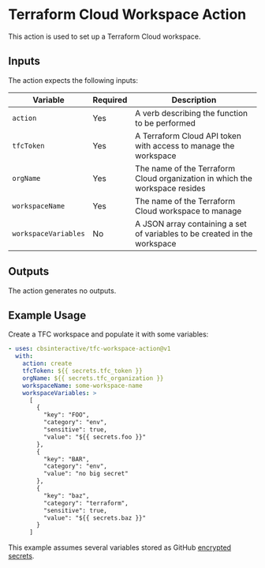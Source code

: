 # Terraform Cloud Workspace Action

This action is used to set up a Terraform Cloud workspace.

## Inputs

The action expects the following inputs:

| Variable             | Required | Description                                                                 |
| -------------------- | -------- | --------------------------------------------------------------------------- |
| `action`             | Yes      | A verb describing the function to be performed                              |
| `tfcToken`           | Yes      | A Terraform Cloud API token with access to manage the workspace             |
| `orgName`            | Yes      | The name of the Terraform Cloud organization in which the workspace resides |
| `workspaceName`      | Yes      | The name of the Terraform Cloud workspace to manage                         |
| `workspaceVariables` | No       | A JSON array containing a set of variables to be created in the workspace   |

## Outputs

The action generates no outputs.

## Example Usage

Create a TFC workspace and populate it with some variables:

```yaml
- uses: cbsinteractive/tfc-workspace-action@v1
  with:
    action: create
    tfcToken: ${{ secrets.tfc_token }}
    orgName: ${{ secrets.tfc_organization }}
    workspaceName: some-workspace-name
    workspaceVariables: >
      [
        {
          "key": "FOO",
          "category": "env",
          "sensitive": true,
          "value": "${{ secrets.foo }}"
        },
        {
          "key": "BAR",
          "category": "env",
          "value": "no big secret"
        },
        {
          "key": "baz",
          "category": "terraform",
          "sensitive": true,
          "value": "${{ secrets.baz }}"
        }
      ]
```

This example assumes several variables stored as GitHub [encrypted secrets][].

[encrypted secrets]: https://docs.github.com/en/actions/reference/encrypted-secrets
